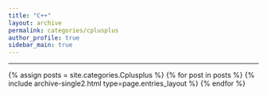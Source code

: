 ```yaml
---
title: "C++"
layout: archive
permalink: categories/cplusplus
author_profile: true
sidebar_main: true
---
```


<!-- 공백이 포함되어 있는 카테고리 이름의 경우 site.categories.['a b c'] 이런식으로! -->

***

{% assign posts = site.categories.Cplusplus %}
{% for post in posts %} {% include archive-single2.html type=page.entries_layout %} {% endfor %}